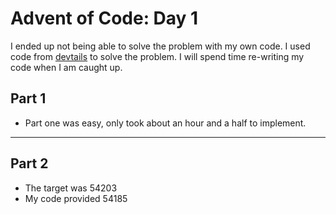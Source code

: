 # Advent of Code: Day 1
I ended up not being able to solve the problem with my own code. I used code from [devtails](https://devtails.xyz/adam/2023-advent-of-code-day-one) to solve the problem. I will spend time re-writing my code when I am caught up.

## Part 1
- Part one was easy, only took about an hour and a half to implement.

---
## Part 2
- The target was 54203
- My code provided 54185